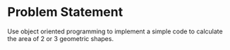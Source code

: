 # Problem Statement
Use object oriented programming to implement a simple code to calculate the area of 2 or 3 geometric shapes.
